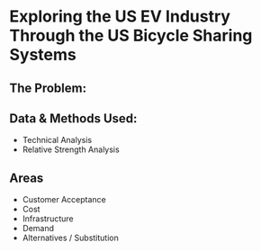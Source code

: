 # Exploring the US EV Industry Through the US Bicycle Sharing Systems

## The Problem:

## Data & Methods Used:
- Technical Analysis
- Relative Strength Analysis

## Areas
- Customer Acceptance
- Cost
- Infrastructure
- Demand
- Alternatives / Substitution
